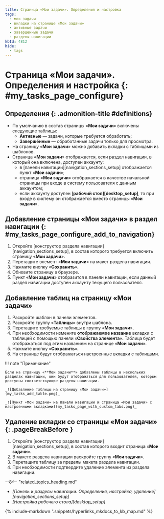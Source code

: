 ```yaml
---
title: Страница «Мои задачи». Определения и настройка
tags:
  - мои задачи
  - вкладки на странице «Мои задачи»
  - активные задачи
  - завершенные задачи
  - разделы навигации
kbId: 4812
hide:
  - tags
---
```


# Страница «Мои задачи». Определения и настройка {: #my_tasks_page_configure}

<div class="admonition question" markdown="block">

## Определения {: .admonition-title #definitions}

* По умолчанию в состав страницы «**Мои задачи**» включены следующие таблицы:
    - **Активные** — задачи, которые требуется обработать;
    - **Завершённые** — обработанные задачи только для просмотра.
* На страницу «**Мои задачи**» можно добавить вкладки с таблицами из шаблонов.
* Страница «**Мои задачи**» отображается, если раздел навигации, в который она включена, доступен аккаунту:
    - в [панели навигации][navigation_sections_setup] отображается пункт «**Мои задачи**»;
    - страница «**Мои задачи**» отображается в качестве начальной страницы при входе в систему пользователя с данным аккаунтом;
    - если аккаунту доступен **[рабочий стол][desktop_setup]**, то при входе в систему он отображается вместо страницы «**Мои задачи**».

</div>

## Добавление страницы «Мои задачи» в раздел навигации {: #my_tasks_page_configure_add_to_navigation}

1. Откройте [конструктор раздела навигации][navigation_sections_setup], в состав которого требуется включить страницу «**Мои задачи**».
2. Перетащите элемент «**Мои задачи**» на макет раздела навигации.
3. Нажмите кнопку «**Сохранить**».
4. Обновите страницу в браузере.
5. Пункт «**Мои задачи**» отобразится в панели навигации, если данный раздел навигации доступен аккаунту текущего пользователя.

## Добавление таблиц на страницу «Мои задачи»

1. Раскройте шаблон в панели элементов.
2. Раскройте группу «**Таблицы**» внутри шаблона.
3. Перетащите требуемые таблицы в группу «**Мои задачи**».
4. При необходимости измените **отображаемое название** вкладки с таблицей с помощью панели «**Свойства элемента**». Таблица будет отображаться под этим названием на странице «**Мои задачи**».
5. Нажмите кнопку «**Сохранить**».
6. На странице будут отображаться настроенные вкладки с таблицами.

!!! note "Примечание"

    Если на страницу «**Мои задачи**» добавлены таблицы в нескольких разделах навигации, они будут отображаться для пользователей, которым доступны соответствующие разделы навигации.

    _![Добавление таблицы на страницу «Мои задачи»](my_tasks_add_table.png)_

    _![Пункт «Мои задачи» на панели навигации и страница «Мои задачи» с настроенными вкладками](my_tasks_page_with_custom_tabs.png)_

## Удаление вкладки со страницы «Мои задачи» {: .pageBreakBefore }

1. Откройте [конструктор раздела навигации][navigation_sections_setup], в состав которого входит страница «**Мои задачи**».
2. В макете раздела навигации раскройте группу «**Мои задачи**».
3. Перетащите таблицу за пределы макета раздела навигации.
4. При необходимости подтвердите удаление элемента из раздела навигации.

<div class="relatedTopics" markdown="block">

--8<-- "related_topics_heading.md"

- _[Панель и разделы навигации. Определения, настройка, удаление][navigation_sections_setup]_
- _[Настройка рабочего стола][desktop_setup]_

</div>

{%
include-markdown ".snippets/hyperlinks_mkdocs_to_kb_map.md"
%}
